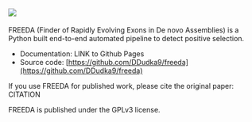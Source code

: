 # ![](../../freeda_logo.png)

FREEDA (Finder of Rapidly Evolving Exons in De novo Assemblies) is a Python built end-to-end automated pipeline to detect positive selection.

- Documentation: LINK to Github Pages
- Source code: [https://github.com/DDudka9/freeda](https://github.com/DDudka9/freeda)

If you use FREEDA for published work, please cite the original paper: CITATION

FREEDA is published under the GPLv3 license.




